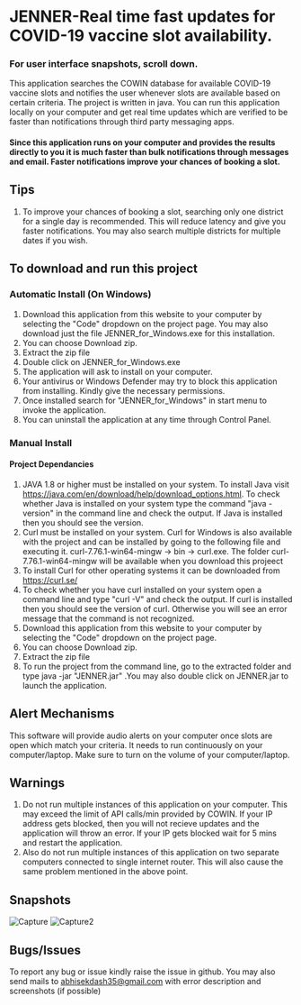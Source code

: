
# JENNER-Real time fast updates for COVID-19 vaccine slot availability.

### For user interface snapshots, scroll down.
This application searches the COWIN database for available COVID-19 vaccine slots and notifies the user whenever slots are available based on certain criteria.
The project is written in java. You can run this application locally on your computer and get real time updates which are verified to be faster than notifications through third party messaging apps. 
#### Since this application runs on your computer and provides the results directly to you it is much faster than bulk notifications through messages and email.  Faster notifications improve your chances of booking a slot.

## Tips
1) To improve your chances of booking a slot, searching only one district for a single day is recommended. This will reduce latency and give you faster notifications. You may also search multiple districts for multiple dates if you wish.


## To download and run this project
### Automatic Install (On Windows)
1) Download this application from this website to your computer by selecting the "Code" dropdown on the project page. You may also download just the file JENNER_for_Windows.exe for this installation.
2) You can choose Download zip.
3) Extract the zip file
4) Double click on JENNER_for_Windows.exe
5) The application will ask to install on your computer.
6) Your antivirus or Windows Defender may try to block this application from installing. Kindly give the necessary permissions.
7) Once installed search for "JENNER_for_Windows" in start menu to invoke the application.
8) You can uninstall the application at any time through Control Panel. 
### Manual Install
#### Project Dependancies
1) JAVA 1.8 or higher must be installed on your system. 
To install Java visit https://java.com/en/download/help/download_options.html. To check whether Java is installed on your system type the command "java -version" in the command line and check the output. If Java is installed then you should see the version.
2) Curl must be installed on your system. Curl for Windows is also available with the project and can be installed by going to the following file and executing it.
  curl-7.76.1-win64-mingw -> bin -> curl.exe. The folder curl-7.76.1-win64-mingw will be available when you download this projeect
3) To install Curl for other operating systems it can be downloaded from https://curl.se/
4) To check whether you have curl installed on your system open a command line and type "curl -V" and check the output. If curl is installed then you should see the version of curl. Otherwise you will see an error message that the command is not recognized.
5) Download this application from this website to your computer by selecting the "Code" dropdown on the project page. 
6) You can choose Download zip.
7) Extract the zip file
8) To run the project from the command line, go to the extracted folder and type java -jar "JENNER.jar" .You may also double click on JENNER.jar to launch the application.

## Alert Mechanisms
This software will provide audio alerts on your computer once slots are open which match your criteria. It needs to run continuously on your computer/laptop. Make sure to turn on the volume of your computer/laptop.

## Warnings
1) Do not run multiple instances of this application on your computer. This may exceed the limit of API calls/min provided by COWIN. If your IP address gets blocked, then you will not recieve updates and the application will throw an error. If your IP gets blocked wait for 5 mins and restart the application.
2) Also do not run multiple instances of this application on two separate computers connected to single internet router. This will also cause the same problem mentioned in the above point.

## Snapshots

![Capture](https://user-images.githubusercontent.com/72568856/119268024-9e84cf00-bc0e-11eb-9452-45ec02ebb084.PNG)
![Capture2](https://user-images.githubusercontent.com/72568856/119273685-a00fc080-bc29-11eb-8480-a26607cbc89d.PNG)

## Bugs/Issues
To report any bug or issue kindly raise the issue in github.
You may also send mails to abhisekdash35@gmail.com with error description and screenshots (if possible)
